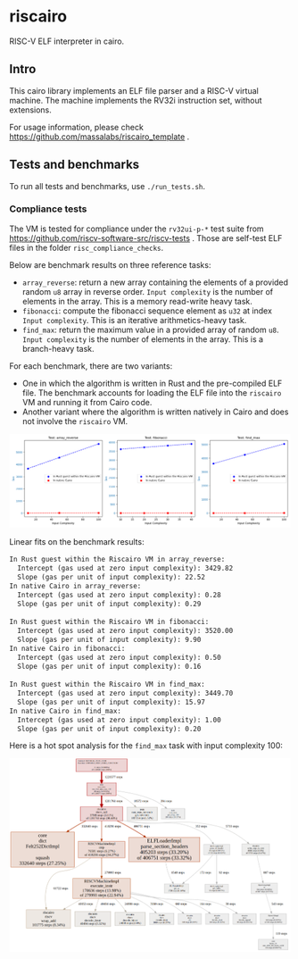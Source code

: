 # riscairo

RISC-V ELF interpreter in cairo.

## Intro

This cairo library implements an ELF file parser and a RISC-V virtual machine.
The machine implements the RV32i instruction set, without extensions.

For usage information, please check https://github.com/massalabs/riscairo_template .

## Tests and benchmarks

To run all tests and benchmarks, use `./run_tests.sh`.

### Compliance tests

The VM is tested for compliance under the `rv32ui-p-*` test suite from https://github.com/riscv-software-src/riscv-tests .
Those are self-test ELF files in the folder `risc_compliance_checks`.

Below are benchmark results on three reference tasks:
* `array_reverse`: return a new array containing the elements of a provided random `u8` array in reverse order. `Input complexity` is the number of elements in the array. This is a memory read-write heavy task.
* `fibonacci`: compute the fibonacci sequence element as `u32` at index `Input complexity`. This is an iterative arithmetics-heavy task.
* `find_max`: return the maximum value in a provided array of random `u8`. `Input complexity` is the number of elements in the array. This is a branch-heavy task.

For each benchmark, there are two variants:
* One in which the algorithm is written in Rust and the pre-compiled ELF file. The benchmark accounts for loading the ELF file into the `riscairo` VM and running it from Cairo code.
* Another variant where the algorithm is written natively in Cairo and does not involve the `riscairo` VM.

![Benchmark results](bench.png)

Linear fits on the benchmark results:
```
In Rust guest within the Riscairo VM in array_reverse:
  Intercept (gas used at zero input complexity): 3429.82
  Slope (gas per unit of input complexity): 22.52
In native Cairo in array_reverse:
  Intercept (gas used at zero input complexity): 0.28
  Slope (gas per unit of input complexity): 0.29

In Rust guest within the Riscairo VM in fibonacci:
  Intercept (gas used at zero input complexity): 3520.00
  Slope (gas per unit of input complexity): 9.90
In native Cairo in fibonacci:
  Intercept (gas used at zero input complexity): 0.50
  Slope (gas per unit of input complexity): 0.16

In Rust guest within the Riscairo VM in find_max:
  Intercept (gas used at zero input complexity): 3449.70
  Slope (gas per unit of input complexity): 15.97
In native Cairo in find_max:
  Intercept (gas used at zero input complexity): 1.00
  Slope (gas per unit of input complexity): 0.20
```

Here is a hot spot analysis for the `find_max` task with input complexity 100:

![Hot spot analysis](step_distribution.png)
